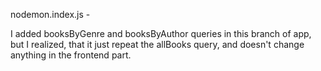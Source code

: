 <!-- This is an app from part 8 of the course -->
nodemon.index.js - <!-- start of server -->

I added booksByGenre and booksByAuthor queries in this branch of app, but I realized, that it just repeat the allBooks query, and doesn't change anything in the frontend part.